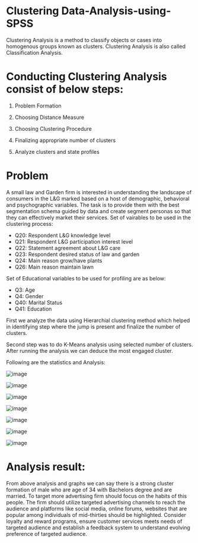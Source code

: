 # Clustering Data-Analysis-using-SPSS
Clustering Analysis is a method to classify objects or cases into homogenous groups known as clusters. Clustering Analysis is also called Classification Analysis.

# Conducting Clustering Analysis consist of below steps:
1) Problem Formation

2) Choosing Distance Measure

3) Choosing Clustering Procedure

4) Finalizing appropriate number of clusters

5) Analyze clusters and state profiles

# Problem
A small law and Garden firm is interested in understanding the landscape of consumers in the L&G marked based on a host of demographic, behavioral and psychographic variables. The task is to provide them with the best segmentation schema guided by data and create segment personas so that they can effectively market their services.
Set of vairables to be used in the clustering process:
* Q20: Respondent L&G knowledge level
* Q21: Respondent L&G participation interest level
* Q22: Statement agreement about L&G care
* Q23: Respondent desired status of law and garden
* Q24: Main reason grow/have plants
* Q26: Main reason maintain lawn
  
Set of Educational variables to be used for profiling are as below:
* Q3: Age
* Q4: Gender
* Q40: Marital Status
* Q41: Education

First we analyze the data using Hierarchial clustering method which helped in identifying step where the jump is present and finalize the number of clusters.

Second step was to do K-Means analysis using selected number of clusters. After running the analysis we can deduce the most engaged cluster. 

Following are the statistics and Analysis:

![image](https://github.com/jahnvidave04/Clustering-Data-Analysis-with-SPSS/assets/126203211/5d798f8a-6c0f-46e7-b66d-e6f78c2dd650)


![image](https://github.com/jahnvidave04/Clustering-Data-Analysis-with-SPSS/assets/126203211/e40ca0a0-6d6a-4bd8-9de6-f9eeb09705c0)


![image](https://github.com/jahnvidave04/Clustering-Data-Analysis-with-SPSS/assets/126203211/62ffc038-7297-4f32-8d11-27d256bcbb90)

![image](https://github.com/jahnvidave04/Clustering-Data-Analysis-with-SPSS/assets/126203211/eda1e1a0-5066-42ed-8e9d-3d11492b4d72)


![image](https://github.com/jahnvidave04/Clustering-Data-Analysis-with-SPSS/assets/126203211/a5f3e9b2-504f-4983-b735-ae098c1f5bce)

![image](https://github.com/jahnvidave04/Clustering-Data-Analysis-with-SPSS/assets/126203211/aad67840-db43-4f99-89de-bb0b3c0a36ab)

![image](https://github.com/jahnvidave04/Clustering-Data-Analysis-with-SPSS/assets/126203211/674c3a8e-2950-4512-995b-6603d38fe957)

# Analysis result:

From above analysis and graphs we can say there is a strong cluster formation of male who are age of 34 with Bachelors degree and are married. To target more advertising firm should focus on the habits of this people. The firm should utilize targeted advertising channels to reach the audience and platforms like social media, online forums, websites that are popular among individuals of mid-thirties should be highlighted. Consider loyalty and reward programs, ensure customer services meets needs of targeted audience and establish a feedback system to understand evolving preference of targeted audience. 

